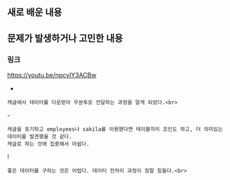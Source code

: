 ## 새로 배운 내용


## 문제가 발생하거나 고민한 내용


### 링크
  https://youtu.be/npcyIY3ACBw
  
  + 
  ``` 
  캐글에서 데이터를 다운받아 우분투로 전달하는 과정을 알게 되었다.<br>
  ``` 
  \- <br>
  ``` 
  캐글을 포기하고 employees나 sakila를 이용했다면 테이블끼리 조인도 하고, 더 의미있는 데이터를 발견했을 것 같다. 
  캐글로 하는 것에 집중해서 아쉽다.
  ``` 
  
  \! <br>
  ``` 
  좋은 데이터를 구하는 것은 어렵다. 데이터 전처리 과정이 정말 힘들다.<br>
  ``` 
